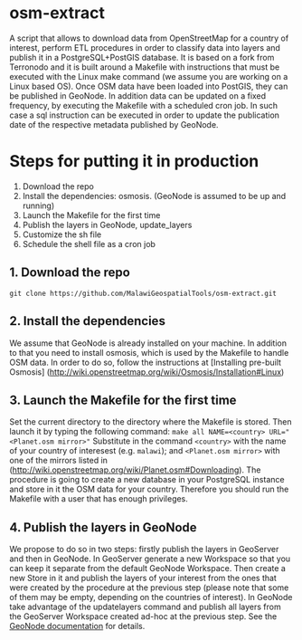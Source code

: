 # osm-extract
A script that allows to download data from OpenStreetMap for a country of interest, perform ETL procedures in order to classify data into layers and publish it in a PostgreSQL+PostGIS database.
It is based on a fork from Terronodo and it is built around a Makefile with instructions that must be executed with the Linux make command (we assume you are working on a Linux based OS).
Once OSM data have been loaded into PostGIS, they can be published in GeoNode. 
In addition data can be updated on a fixed frequency, by executing the Makefile with a scheduled cron job. In such case a sql instruction can be executed in order to update the publication date of the respective metadata published by GeoNode.

# Steps for putting it in production
1.	Download the repo
2.	Install the dependencies: osmosis. (GeoNode  is assumed to be up and running)
3.	Launch the Makefile for the first time
4.	Publish the layers in GeoNode, update_layers
5.	Customize the sh file
6.	Schedule the shell file as a cron job

## 1. Download the repo
`git clone https://github.com/MalawiGeospatialTools/osm-extract.git`

## 2. Install the dependencies
We assume that GeoNode is already installed on your machine.
In addition to that you need to install osmosis, which is used by the Makefile to handle OSM data.
In order to do so, follow the instructions at [Installing pre-built Osmosis] (http://wiki.openstreetmap.org/wiki/Osmosis/Installation#Linux)

## 3. Launch the Makefile for the first time
Set the current directory to the directory where the Makefile is stored.
Then launch it by typing the following command:
`make all NAME=<country> URL="<Planet.osm mirror>"`
Substitute in the command `<country>` with the name of your country of interesest (e.g. `malawi`); and `<Planet.osm mirror>` with one of the mirrors listed in (http://wiki.openstreetmap.org/wiki/Planet.osm#Downloading).
The procedure is going to create a new database in your PostgreSQL instance and store in it the OSM data for your country. Therefore you should run the Makefile with a user that has enough privileges.

## 4. Publish the layers in GeoNode
We propose to do so in two steps: firstly publish the layers in GeoServer and then in GeoNode. 
In GeoServer generate a new Workspace so that you can keep it separate from the default GeoNode Workspace. Then create a new Store in it and publish the layers of your interest from the ones that were created by the procedure at the previous step (please note that some of them may be empty, depending on the countries of interest).
In GeoNode take advantage of the updatelayers command and publish all layers from the GeoServer Workspace created ad-hoc at the previous step. See the [GeoNode documentation]( http://docs.geonode.org/en/master/tutorials/admin/admin_mgmt_commands/) for details.
